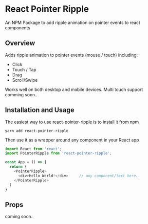 # React Pointer Ripple 

An NPM Package to add ripple animation on pointer events to react components

## Overview

Adds ripple animation to pointer events (mouse / touch) including:
- Click
- Touch / Tap
- Drag
- Scroll/Swipe

Works well on both desktop and mobile devices. 
Multi touch support comming soon..
## Installation and Usage

The easiest way to use react-pointer-ripple is to install it from npm
```
yarn add react-pointer-ripple
```

Then use it as a wrapper around any component in your React app

```JavaScript
import React from 'react';
import PointerRipple from 'react-pointer-ripple';

const App = () => {
  return (
    <PointerRipple>
      <div>Hello World!</div>     // any component/text here..
    </PointerRipple>
  )
}
```

## Props
coming soon..